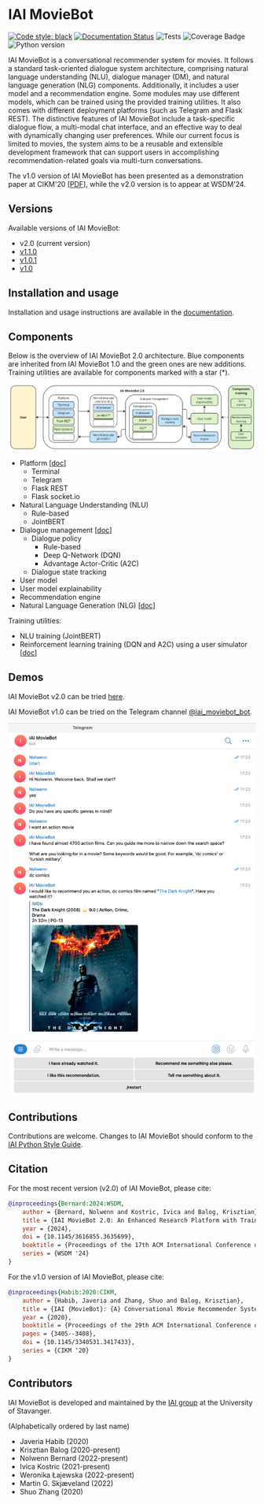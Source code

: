 # IAI MovieBot

[![Code style: black](https://img.shields.io/badge/code%20style-black-000000.svg)](https://github.com/psf/black)
[![Documentation Status](https://readthedocs.org/projects/iai-moviebot/badge/?version=latest)](https://iai-moviebot.readthedocs.io/en/latest/?badge=latest)
![Tests](https://img.shields.io/github/actions/workflow/status/iai-group/moviebot/merge.yaml?label=Tests&branch=main)
![Coverage Badge](https://img.shields.io/endpoint?url=https://gist.githubusercontent.com/IKostric/4f783c1a3358dbd1e01d44f9656676a0/raw/coverage.MovieBot.main.json)
![Python version](https://img.shields.io/badge/python-3.9-blue)

IAI MovieBot is a conversational recommender system for movies. It follows a standard task-oriented dialogue system architecture, comprising natural language understanding (NLU), dialogue manager (DM), and natural language generation (NLG) components. Additionally, it includes a user model and a recommendation engine. Some modules may use different models, which can be trained using the provided training utilities. It also comes with different deployment platforms (such as Telegram and Flask REST).
The distinctive features of IAI MovieBot include a task-specific dialogue flow, a multi-modal chat interface, and an effective way to deal with dynamically changing user preferences. While our current focus is limited to movies, the system aims to be a reusable and extensible development framework that can support users in accomplishing recommendation-related goals via multi-turn conversations.

The v1.0 version of IAI MovieBot has been presented as a demonstration paper at CIKM'20 [[PDF](https://arxiv.org/pdf/2009.03668.pdf)], while the v2.0 version is to appear at WSDM'24.
<!-- TODO: Add link to arXiv for v2 -->

## Versions

Available versions of IAI MovieBot:

  * v2.0 (current version)
  * [v1.1.0](https://github.com/iai-group/MovieBot/releases/tag/v1.1.0)
  * [v1.0.1](https://github.com/iai-group/MovieBot/releases/tag/v1.0.1)
  * [v1.0](https://github.com/iai-group/MovieBot/releases/tag/v1.0.0)

## Installation and usage

Installation and usage instructions are available in the [documentation](https://iai-moviebot.readthedocs.io/).

## Components

Below is the overview of IAI MovieBot 2.0 architecture. Blue components are inherited from IAI MovieBot 1.0 and the green ones are new additions. Training utilities are available for components marked with a star (*).

![MovieBot v2 architecture](docs/source/_static/Blueprint_MovieBot_v2.png)

<!-- TODO: Add link to related documentation pages -->

  * Platform [[doc](https://iai-moviebot.readthedocs.io/en/latest/usage.html)]
    - Terminal
    - Telegram
    - Flask REST
    - Flask socket.io
  * Natural Language Understanding (NLU)
    - Rule-based
    - JointBERT
  * Dialogue management [[doc](https://iai-moviebot.readthedocs.io/en/latest/dialogue_manager.html)]
    - Dialogue policy
      + Rule-based
      + Deep Q-Network (DQN)
      + Advantage Actor-Critic (A2C)
    - Dialogue state tracking
  * User model
  * User model explainability
  * Recommendation engine
  * Natural Language Generation (NLG) [[doc](https://iai-moviebot.readthedocs.io/en/latest/architecture.html#natural-language-generation)]

Training utilities:

  * NLU training (JointBERT)
  * Reinforcement learning training (DQN and A2C) using a user simulator [[doc](https://iai-moviebot.readthedocs.io/en/latest/reinforcement_learning.html)]

## Demos

IAI MovieBot v2.0 can be tried [here](https://iai-group.github.io/MovieBot/).

<!-- TODO add screenshot -->

IAI MovieBot v1.0 can be tried on the Telegram channel [@iai_moviebot_bot](https://t.me/iai_moviebot_bot).

![MovieBot v1.0 Telegram demo](docs/source/_static/demo_MovieBot_v1_telegram.png)

## Contributions

Contributions are welcome. Changes to IAI MovieBot should conform to the [IAI Python Style Guide](https://github.com/iai-group/guidelines/tree/main/python).

## Citation

For the most recent version (v2.0) of IAI MovieBot, please cite:

```bibtex
@inproceedings{Bernard:2024:WSDM,
    author = {Bernard, Nolwenn and Kostric, Ivica and Balog, Krisztian},
    title = {IAI MovieBot 2.0: An Enhanced Research Platform with Trainable Neural Components and Transparent User Modeling},
    year = {2024},
    doi = {10.1145/3616855.3635699},
    booktitle = {Proceedings of the 17th ACM International Conference on Web Search and Data Mining},
    series = {WSDM '24}
}
```

For the v1.0 version of IAI MovieBot, please cite:

```bibtex
@inproceedings{Habib:2020:CIKM,
    author = {Habib, Javeria and Zhang, Shuo and Balog, Krisztian},
    title = {IAI {MovieBot}: {A} Conversational Movie Recommender System},
    year = {2020},
    booktitle = {Proceedings of the 29th ACM International Conference on Information and Knowledge Management},
    pages = {3405--3408},
    doi = {10.1145/3340531.3417433},
    series = {CIKM '20}
}
```

## Contributors

IAI MovieBot is developed and maintained by the [IAI group](https://iai.group/) at the University of Stavanger.

(Alphabetically ordered by last name)

  * Javeria Habib (2020)
  * Krisztian Balog (2020-present)
  * Nolwenn Bernard (2022-present)
  * Ivica Kostric (2021-present)
  * Weronika Łajewska (2022-present)
  * Martin G. Skjæveland (2022)
  * Shuo Zhang (2020)
